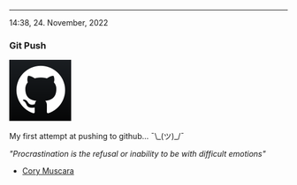 ---
14:38, 24. November, 2022
### Git Push
![img](https://raw.githubusercontent.com/davidjrb/davidjrb.github.io/master/images/bwghxs.png)

My first attempt at pushing to github... ¯\\\_(ツ)\_/¯

_"Procrastination is the refusal or inability to be with difficult emotions"_

- [Cory Muscara](https://twitter.com/corymuscara/status/1594717233334427656)
